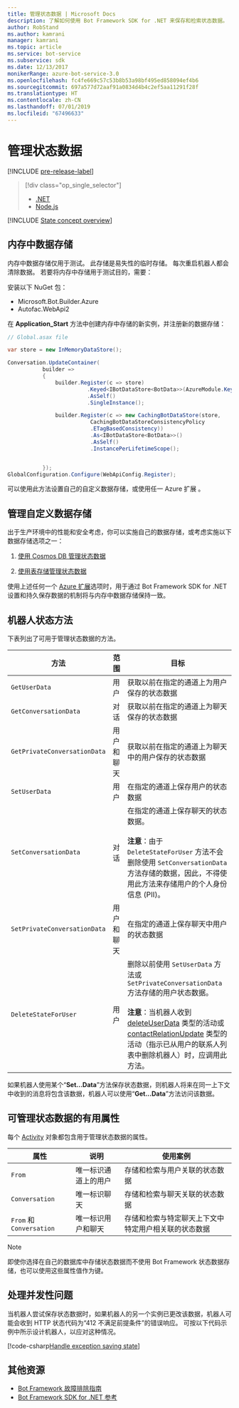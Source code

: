 ```yaml
---
title: 管理状态数据 | Microsoft Docs
description: 了解如何使用 Bot Framework SDK for .NET 来保存和检索状态数据。
author: RobStand
ms.author: kamrani
manager: kamrani
ms.topic: article
ms.service: bot-service
ms.subservice: sdk
ms.date: 12/13/2017
monikerRange: azure-bot-service-3.0
ms.openlocfilehash: fc4fe669c57c53b8b53a98bf495ed858094ef4b6
ms.sourcegitcommit: 697a577d72aaf91a0834d4b4c2ef5aa11291f28f
ms.translationtype: HT
ms.contentlocale: zh-CN
ms.lasthandoff: 07/01/2019
ms.locfileid: "67496633"
---
```

# <a name="manage-state-data"></a>管理状态数据

[!INCLUDE [pre-release-label](../includes/pre-release-label-v3.md)]

> [!div class="op_single_selector"]
> - [.NET](../dotnet/bot-builder-dotnet-state.md)
> - [Node.js](../nodejs/bot-builder-nodejs-state.md)

[!INCLUDE [State concept overview](../includes/snippet-dotnet-concept-state.md)]

## <a name="in-memory-data-storage"></a>内存中数据存储

内存中数据存储仅用于测试。 此存储是易失性的临时存储。 每次重启机器人都会清除数据。 若要将内存中存储用于测试目的，需要： 

安装以下 NuGet 包： 
- Microsoft.Bot.Builder.Azure
- Autofac.WebApi2

在 **Application_Start** 方法中创建内存中存储的新实例，并注册新的数据存储：

```cs
// Global.asax file

var store = new InMemoryDataStore();

Conversation.UpdateContainer(
           builder =>
           {
               builder.Register(c => store)
                         .Keyed<IBotDataStore<BotData>>(AzureModule.Key_DataStore)
                         .AsSelf()
                         .SingleInstance();

               builder.Register(c => new CachingBotDataStore(store,
                          CachingBotDataStoreConsistencyPolicy
                          .ETagBasedConsistency))
                          .As<IBotDataStore<BotData>>()
                          .AsSelf()
                          .InstancePerLifetimeScope();


           });
GlobalConfiguration.Configure(WebApiConfig.Register);

```

可以使用此方法设置自己的自定义数据存储，或使用任一 Azure 扩展  。

## <a name="manage-custom-data-storage"></a>管理自定义数据存储

出于生产环境中的性能和安全考虑，你可以实施自己的数据存储，或考虑实施以下数据存储选项之一：

1. [使用 Cosmos DB 管理状态数据](bot-builder-dotnet-state-azure-cosmosdb.md)

2. [使用表存储管理状态数据](bot-builder-dotnet-state-azure-table-storage.md)

使用上述任何一个 [Azure 扩展](https://www.nuget.org/packages/Microsoft.Bot.Builder.Azure/)选项时，用于通过 Bot Framework SDK for .NET 设置和持久保存数据的机制将与内存中数据存储保持一致。

## <a name="bot-state-methods"></a>机器人状态方法

下表列出了可用于管理状态数据的方法。

| 方法 | 范围 | 目标 |                                                
|----|----|----|
| `GetUserData` | 用户 | 获取以前在指定的通道上为用户保存的状态数据 |
| `GetConversationData` | 对话 | 获取以前在指定的通道上为聊天保存的状态数据 |
| `GetPrivateConversationData` | 用户和聊天 | 获取以前在指定的通道上为聊天中的用户保存的状态数据 |
| `SetUserData` | 用户 | 在指定的通道上保存用户的状态数据 |
| `SetConversationData` | 对话 | 在指定的通道上保存聊天的状态数据。 <br/><br/>**注意**：由于 `DeleteStateForUser` 方法不会删除使用 `SetConversationData` 方法存储的数据，因此，不得使用此方法来存储用户的个人身份信息 (PII)。 |
| `SetPrivateConversationData` | 用户和聊天 | 在指定的通道上保存聊天中用户的状态数据 |
| `DeleteStateForUser` | 用户 | 删除以前使用 `SetUserData` 方法或 `SetPrivateConversationData` 方法存储的用户状态数据。 <br/><br/>**注意**：当机器人收到 [deleteUserData](bot-builder-dotnet-activities.md#deleteuserdata) 类型的活动或 [contactRelationUpdate](bot-builder-dotnet-activities.md#contactrelationupdate) 类型的活动（指示已从用户的联系人列表中删除机器人）时，应调用此方法。 |

如果机器人使用某个“**Set...Data**”方法保存状态数据，则机器人将来在同一上下文中收到的消息将包含该数据，机器人可以使用“**Get...Data**”方法访问该数据。

## <a name="useful-properties-for-managing-state-data"></a>可管理状态数据的有用属性

每个 [Activity][Activity] 对象都包含用于管理状态数据的属性。

| 属性 | 说明 | 使用案例 |
|----|----|----|
| `From` | 唯一标识通道上的用户 | 存储和检索与用户关联的状态数据 |
| `Conversation` | 唯一标识聊天 | 存储和检索与聊天关联的状态数据 |
| `From` 和 `Conversation` | 唯一标识用户和聊天 | 存储和检索与特定聊天上下文中特定用户相关联的状态数据 |

> [!NOTE]
> 即使你选择在自己的数据库中存储状态数据而不使用 Bot Framework 状态数据存储，也可以使用这些属性值作为键。

## <a name="handle-concurrency-issues"></a>处理并发性问题

当机器人尝试保存状态数据时，如果机器人的另一个实例已更改该数据，机器人可能会收到 HTTP 状态代码为“412 不满足前提条件”的错误响应。  可按以下代码示例中所示设计机器人，以应对这种情况。

[!code-csharp[Handle exception saving state](../includes/code/dotnet-state.cs#handleException)]

## <a name="additional-resources"></a>其他资源

- [Bot Framework 故障排除指南](../bot-service-troubleshoot-general-problems.md)
- <a href="/dotnet/api/?view=botbuilder-3.11.0" target="_blank">Bot Framework SDK for .NET 参考</a>

[Activity]: https://docs.botframework.com/csharp/builder/sdkreference/dc/d2f/class_microsoft_1_1_bot_1_1_connector_1_1_activity.html
